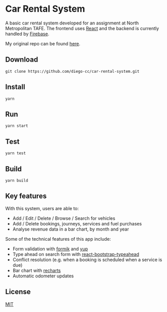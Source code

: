 # Car Rental System
A basic car rental system developed for an assignment at North Metropolitan TAFE. The frontend
 uses [React](https://reactjs.org/ "React") and the
 backend is
 currently handled by [Firebase](https://firebase.google.com/ "Firebase").
 
 My original repo can be found [here](https://github.com/diego-cc/car-rental-system "Car Rental
  System").

## Download
`git clone https://github.com/diego-cc/car-rental-system.git`

## Install
`yarn` 

## Run
`yarn start`

## Test
`yarn test`

## Build
`yarn build`

## Key features
With this system, users are able to:

- Add / Edit / Delete / Browse / Search for vehicles
- Add / Delete bookings, journeys, services and fuel purchases
- Analyse revenue data in a bar chart, by month and year

Some of the technical features of this app include:

- Form validation with [formik](https://github.com/jaredpalmer/formik "Formik") and [yup](https://github.com/jquense/yup "yup")
- Type ahead on search form with [react-bootstrap-typeahead](https://github.com/ericgio/react-bootstrap-typeahead "react-bootstrap-typeahead")
- Conflict resolution (e.g. when a booking is scheduled when a service is due)
- Bar chart with [recharts](https://github.com/recharts/recharts "recharts")
- Automatic odometer updates

## License
[MIT](https://github.com/diego-cc/car-rental-system/blob/master/LICENSE "MIT License")
